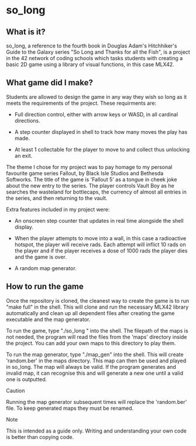 # so_long

## What is it?

so_long, a reference to the fourth book in Douglas Adam's Hitchhiker's Guide to the Galaxy series "So Long and Thanks for all the Fish", is a project in the 42 network of coding schools which tasks students with creating a basic 2D game using a library of visual functions, in this case MLX42.

## What game did I make?

Students are allowed to design the game in any way they wish so long as it meets the requirements of the project. These requirments are:

- Full direction control, either with arrow keys or WASD, in all cardinal directions.

- A step counter displayed in shell to track how many moves the play has made.

- At least 1 collectable for the player to move to and collect thus unlocking an exit.

The theme I chose for my project was to pay homage to my personal favourite game series Fallout, by Black Isle Studios and Bethesda Softworks. The title of the game is 'Fallout 5' as a tongue in cheek joke about the new entry to the series. The player controls Vault Boy as he searches the wasteland for bottlecaps, the currency of almost all entries in the series, and then returning to the vault. 

Extra features included in my project were:

- An onscreen step counter that updates in real time alongside the shell display.

- When the player attempts to move into a wall, in this case a radioactive hotspot, the player will receive rads. Each attempt will inflict 10 rads on the player and if the player receives a dose of 1000 rads the player dies and the game is over.

- A random map generator.

## How to run the game

Once the repository is cloned, the cleanest way to create the game is to run "make full" in the shell. This will clone and run the necessary MLX42 library automatically and clean up all dependent files after creating the game executable and the map generator. 

To run the game, type "./so_long <map name>" into the shell. The filepath of the maps is not needed, the program will read the files from the 'maps' directory inside the project. You can add your own maps to this directory to play them.

To run the map generator, type "./map_gen" into the shell. This will create 'random.ber' in the maps directory. This map can then be used and played in so_long. The map will always be valid. If the program generates and invalid map, it can recognise this and will generate a new one until a valid one is outputted. 

> [!CAUTION]
> Running the map generator subsequent times will replace the 'random.ber' file. To keep generated maps they must be renamed.

> [!NOTE]
> This is intended as a guide only. Writing and understanding your own code is better than copying code.